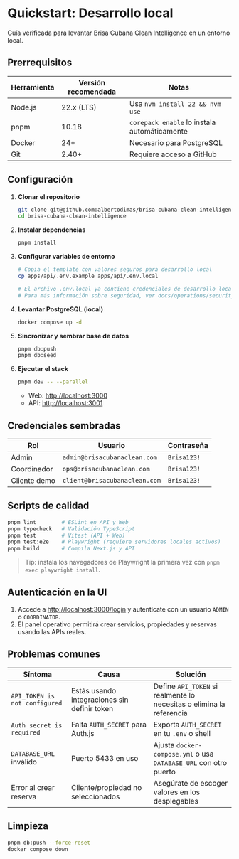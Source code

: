 # Quickstart: Desarrollo local

Guía verificada para levantar Brisa Cubana Clean Intelligence en un entorno local.

## Prerrequisitos

| Herramienta | Versión recomendada | Notas                                        |
| ----------- | ------------------- | -------------------------------------------- |
| Node.js     | 22.x (LTS)          | Usa `nvm install 22 && nvm use`              |
| pnpm        | 10.18               | `corepack enable` lo instala automáticamente |
| Docker      | 24+                 | Necesario para PostgreSQL                    |
| Git         | 2.40+               | Requiere acceso a GitHub                     |

## Configuración

1. **Clonar el repositorio**
   ```bash
   git clone git@github.com:albertodimas/brisa-cubana-clean-intelligence.git
   cd brisa-cubana-clean-intelligence
   ```
2. **Instalar dependencias**
   ```bash
   pnpm install
   ```
3. **Configurar variables de entorno**

   ```bash
   # Copia el template con valores seguros para desarrollo local
   cp apps/api/.env.example apps/api/.env.local

   # El archivo .env.local ya contiene credenciales de desarrollo local seguras
   # Para más información sobre seguridad, ver docs/operations/security.md
   ```

4. **Levantar PostgreSQL (local)**
   ```bash
   docker compose up -d
   ```
5. **Sincronizar y sembrar base de datos**
   ```bash
   pnpm db:push
   pnpm db:seed
   ```
6. **Ejecutar el stack**

   ```bash
   pnpm dev -- --parallel
   ```

   - Web: <http://localhost:3000>
   - API: <http://localhost:3001>

## Credenciales sembradas

| Rol          | Usuario                       | Contraseña  |
| ------------ | ----------------------------- | ----------- |
| Admin        | `admin@brisacubanaclean.com`  | `Brisa123!` |
| Coordinador  | `ops@brisacubanaclean.com`    | `Brisa123!` |
| Cliente demo | `client@brisacubanaclean.com` | `Brisa123!` |

## Scripts de calidad

```bash
pnpm lint        # ESLint en API y Web
pnpm typecheck   # Validación TypeScript
pnpm test        # Vitest (API + Web)
pnpm test:e2e    # Playwright (requiere servidores locales activos)
pnpm build       # Compila Next.js y API
```

> Tip: instala los navegadores de Playwright la primera vez con `pnpm exec playwright install`.

## Autenticación en la UI

1. Accede a <http://localhost:3000/login> y autentícate con un usuario `ADMIN` o `COORDINATOR`.
2. El panel operativo permitirá crear servicios, propiedades y reservas usando las APIs reales.

## Problemas comunes

| Síntoma                       | Causa                                        | Solución                                                             |
| ----------------------------- | -------------------------------------------- | -------------------------------------------------------------------- |
| `API_TOKEN is not configured` | Estás usando integraciones sin definir token | Define `API_TOKEN` si realmente lo necesitas o elimina la referencia |
| `Auth secret is required`     | Falta `AUTH_SECRET` para Auth.js             | Exporta `AUTH_SECRET` en tu `.env` o shell                           |
| `DATABASE_URL` inválido       | Puerto 5433 en uso                           | Ajusta `docker-compose.yml` o usa `DATABASE_URL` con otro puerto     |
| Error al crear reserva        | Cliente/propiedad no seleccionados           | Asegúrate de escoger valores en los desplegables                     |

## Limpieza

```bash
pnpm db:push --force-reset
docker compose down
```
